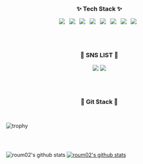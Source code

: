 <h3 align="center"><b>✨ Tech Stack ✨</b></h3>
<p align="center">
<img src="https://img.shields.io/badge/React-B1BEF8?style=flat-square&logo=React&logoColor=white"/></a> &nbsp
<img src="https://img.shields.io/badge/HTML5-E34F26?style=flat-square&logo=HTML5&logoColor=white"/></a> &nbsp
<img src="https://img.shields.io/badge/CSS3-1572B6?style=flat-square&logo=CSS3&logoColor=white"/></a> &nbsp
<img src="https://img.shields.io/badge/JavaScript-F7DF1E?style=flat-square&logo=JavaScript&logoColor=white"/></a> &nbsp
<img src="https://img.shields.io/badge/TypeScript-1877f2?style=flat-square&logo=TypeScript&logoColor=white"/></a> &nbsp
<img src="https://img.shields.io/badge/Node.js-339933?style=flat-square&logo=Node.js&logoColor=white"/></a> &nbsp
<img src="https://img.shields.io/badge/Android-3DDC84?style=flat-square&logo=Android&logoColor=white"/></a> &nbsp
<img src="https://img.shields.io/badge/MySQL-4479A1?style=flat-square&logo=MySQL&logoColor=white"/></a> &nbsp </p>
<br/>
<br/>

<h3 align="center"> 💖 SNS LIST 💖 </h3>
<p align="center">
<a href="https://stream-cent-884.notion.site/FE-25f3e634393d464dbf5afbf81b8c1e27" target="_blank"><img src="https://img.shields.io/badge/Roum's Notion-1877f2?style=flat-square&logo=Notion&logoColor=white"/></a>
<a href="https://velog.io/@roum02" target="_blank"><img src="https://img.shields.io/badge/Roum's Velog-B1BEF8?style=flat-square&logo=Velog&logoColor=white"/></a></p>

<br/>
<br/>
<h3 align="center"> 💚 Git Stack 💚</h3>
<br/>

![trophy](https://github-profile-trophy.vercel.app/?username=roum02)

<br/>
<br/>

![roum02's github stats](https://github-readme-stats.vercel.app/api?username=roum02&show_icons=true)
[![roum02's github stats](https://github-readme-stats.vercel.app/api/top-langs/?username=roum02&show_icons=true&hide_border=true&title_color=004386&icon_color=004386&layout=compact)](https://github.com/roum02)



<!--
**roum02/roum02** is a ✨ _special_ ✨ repository because its `README.md` (this file) appears on your GitHub profile.

Here are some ideas to get you started:

- 🔭 I’m currently working on ...
- 🌱 I’m currently learning ...
- 👯 I’m looking to collaborate on ...
- 🤔 I’m looking for help with ...
- 💬 Ask me about ...
- 📫 How to reach me: ...
- 😄 Pronouns: ...
- ⚡ Fun fact: ...
-->
